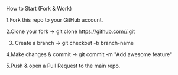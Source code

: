 How to Start (Fork & Work)

1.Fork this repo to your GitHub account.

2.Clone your fork → git clone https://github.com/<your-username>/<repo>.git

3. Create a branch → git checkout -b branch-name

4.Make changes & commit → git commit -m "Add awesome feature"

5.Push & open a Pull Request to the main repo.
